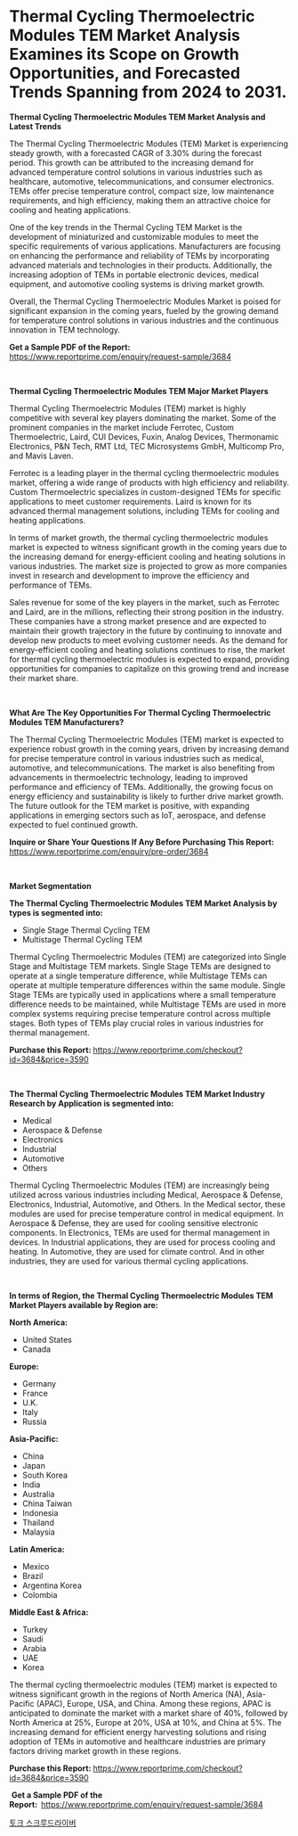 <p><h1>Thermal Cycling Thermoelectric Modules TEM Market Analysis Examines its Scope on Growth Opportunities, and Forecasted Trends Spanning from 2024 to 2031.</h1></p><p><strong>Thermal Cycling Thermoelectric Modules TEM Market Analysis and Latest Trends</strong></p>
<p><p>The Thermal Cycling Thermoelectric Modules (TEM) Market is experiencing steady growth, with a forecasted CAGR of 3.30% during the forecast period. This growth can be attributed to the increasing demand for advanced temperature control solutions in various industries such as healthcare, automotive, telecommunications, and consumer electronics. TEMs offer precise temperature control, compact size, low maintenance requirements, and high efficiency, making them an attractive choice for cooling and heating applications.</p><p>One of the key trends in the Thermal Cycling TEM Market is the development of miniaturized and customizable modules to meet the specific requirements of various applications. Manufacturers are focusing on enhancing the performance and reliability of TEMs by incorporating advanced materials and technologies in their products. Additionally, the increasing adoption of TEMs in portable electronic devices, medical equipment, and automotive cooling systems is driving market growth.</p><p>Overall, the Thermal Cycling Thermoelectric Modules Market is poised for significant expansion in the coming years, fueled by the growing demand for temperature control solutions in various industries and the continuous innovation in TEM technology.</p></p>
<p><strong>Get a Sample PDF of the Report:&nbsp;</strong> <a href="https://www.reportprime.com/enquiry/request-sample/3684">https://www.reportprime.com/enquiry/request-sample/3684</a></p>
<p>&nbsp;</p>
<p><strong>Thermal Cycling Thermoelectric Modules TEM Major Market Players</strong></p>
<p><p>Thermal Cycling Thermoelectric Modules (TEM) market is highly competitive with several key players dominating the market. Some of the prominent companies in the market include Ferrotec, Custom Thermoelectric, Laird, CUI Devices, Fuxin, Analog Devices, Thermonamic Electronics, P&N Tech, RMT Ltd, TEC Microsystems GmbH, Multicomp Pro, and Mavis Laven.</p><p>Ferrotec is a leading player in the thermal cycling thermoelectric modules market, offering a wide range of products with high efficiency and reliability. Custom Thermoelectric specializes in custom-designed TEMs for specific applications to meet customer requirements. Laird is known for its advanced thermal management solutions, including TEMs for cooling and heating applications.</p><p>In terms of market growth, the thermal cycling thermoelectric modules market is expected to witness significant growth in the coming years due to the increasing demand for energy-efficient cooling and heating solutions in various industries. The market size is projected to grow as more companies invest in research and development to improve the efficiency and performance of TEMs.</p><p>Sales revenue for some of the key players in the market, such as Ferrotec and Laird, are in the millions, reflecting their strong position in the industry. These companies have a strong market presence and are expected to maintain their growth trajectory in the future by continuing to innovate and develop new products to meet evolving customer needs. As the demand for energy-efficient cooling and heating solutions continues to rise, the market for thermal cycling thermoelectric modules is expected to expand, providing opportunities for companies to capitalize on this growing trend and increase their market share.</p></p>
<p>&nbsp;</p>
<p><strong>What Are The Key Opportunities For Thermal Cycling Thermoelectric Modules TEM Manufacturers?</strong></p>
<p><p>The Thermal Cycling Thermoelectric Modules (TEM) market is expected to experience robust growth in the coming years, driven by increasing demand for precise temperature control in various industries such as medical, automotive, and telecommunications. The market is also benefiting from advancements in thermoelectric technology, leading to improved performance and efficiency of TEMs. Additionally, the growing focus on energy efficiency and sustainability is likely to further drive market growth. The future outlook for the TEM market is positive, with expanding applications in emerging sectors such as IoT, aerospace, and defense expected to fuel continued growth.</p></p>
<p><strong>Inquire or Share Your Questions If Any Before Purchasing This Report:</strong> <a href="https://www.reportprime.com/enquiry/pre-order/3684">https://www.reportprime.com/enquiry/pre-order/3684</a></p>
<p>&nbsp;</p>
<p><strong>Market Segmentation</strong></p>
<p><strong>The Thermal Cycling Thermoelectric Modules TEM Market Analysis by types is segmented into:</strong></p>
<p><ul><li>Single Stage Thermal Cycling TEM</li><li>Multistage Thermal Cycling TEM</li></ul></p>
<p><p>Thermal Cycling Thermoelectric Modules (TEM) are categorized into Single Stage and Multistage TEM markets. Single Stage TEMs are designed to operate at a single temperature difference, while Multistage TEMs can operate at multiple temperature differences within the same module. Single Stage TEMs are typically used in applications where a small temperature difference needs to be maintained, while Multistage TEMs are used in more complex systems requiring precise temperature control across multiple stages. Both types of TEMs play crucial roles in various industries for thermal management.</p></p>
<p><strong>Purchase this Report:&nbsp;</strong><a href="https://www.reportprime.com/checkout?id=3684&price=3590">https://www.reportprime.com/checkout?id=3684&price=3590</a></p>
<p>&nbsp;</p>
<p><strong>The Thermal Cycling Thermoelectric Modules TEM Market Industry Research by Application is segmented into:</strong></p>
<p><ul><li>Medical</li><li>Aerospace & Defense</li><li>Electronics</li><li>Industrial</li><li>Automotive</li><li>Others</li></ul></p>
<p><p>Thermal Cycling Thermoelectric Modules (TEM) are increasingly being utilized across various industries including Medical, Aerospace & Defense, Electronics, Industrial, Automotive, and Others. In the Medical sector, these modules are used for precise temperature control in medical equipment. In Aerospace & Defense, they are used for cooling sensitive electronic components. In Electronics, TEMs are used for thermal management in devices. In Industrial applications, they are used for process cooling and heating. In Automotive, they are used for climate control. And in other industries, they are used for various thermal cycling applications.</p></p>
<p>&nbsp;</p>
<p><strong>In terms of Region, the Thermal Cycling Thermoelectric Modules TEM Market Players available by Region are:</strong></p>
<p>
    <p> <strong> North America: </strong>
        <ul>
            <li>United States</li>
            <li>Canada</li>
        </ul>
        </p> 
    <p> <strong> Europe: </strong>
        <ul>
            <li>Germany</li>
            <li>France</li>
            <li>U.K.</li>
            <li>Italy</li>
            <li>Russia</li>
        </ul>
        </p> 
    <p> <strong> Asia-Pacific: </strong>
        <ul>
            <li>China</li>
            <li>Japan</li>
            <li>South Korea</li>
            <li>India</li>
            <li>Australia</li>
            <li>China Taiwan</li>
            <li>Indonesia</li>
            <li>Thailand</li>
            <li>Malaysia</li>
        </ul>
        </p> 
    <p> <strong> Latin America: </strong>
        <ul>
            <li>Mexico</li>
            <li>Brazil</li>
            <li>Argentina Korea</li>
            <li>Colombia</li>
        </ul>
        </p> 
    <p> <strong> Middle East & Africa: </strong>
        <ul>
            <li>Turkey</li>
            <li>Saudi</li>
            <li>Arabia</li>
            <li>UAE</li>
            <li>Korea</li>
        </ul>
    </p>
    </p>
<p><p>The thermal cycling thermoelectric modules (TEM) market is expected to witness significant growth in the regions of North America (NA), Asia-Pacific (APAC), Europe, USA, and China. Among these regions, APAC is anticipated to dominate the market with a market share of 40%, followed by North America at 25%, Europe at 20%, USA at 10%, and China at 5%. The increasing demand for efficient energy harvesting solutions and rising adoption of TEMs in automotive and healthcare industries are primary factors driving market growth in these regions.</p></p>
<p><strong>Purchase this Report: </strong><a href="https://www.reportprime.com/checkout?id=3684&price=3590">https://www.reportprime.com/checkout?id=3684&price=3590</a></p>
<p>&nbsp;<strong>Get a Sample PDF of the Report:&nbsp;&nbsp;</strong><a href="https://www.reportprime.com/enquiry/request-sample/3684">https://www.reportprime.com/enquiry/request-sample/3684</a></p>
<p><strong></strong></p>
<p><p><a href="https://medium.com/@llanajer/%ED%86%A0%ED%81%AC-%EC%8A%A4%ED%81%AC%EB%A5%98%EB%93%9C%EB%9D%BC%EC%9D%B4%EB%B2%84-%EC%8B%9C%EC%9E%A5-%EA%B7%9C%EB%AA%A8-%EC%8B%9C%EC%9E%A5-%EC%A0%84%EB%A7%9D-%EB%B0%8F-%EC%8B%9C%EC%9E%A5-%EC%98%88%EC%B8%A1-2024%EB%85%84%EB%B6%80%ED%84%B0-2031%EB%85%84%EA%B9%8C%EC%A7%80-fc7059599807">토크 스크루드라이버</a></p></p>